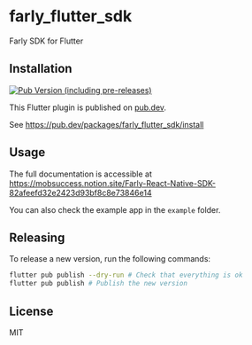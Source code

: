 # farly_flutter_sdk

Farly SDK for Flutter

## Installation

[![Pub Version (including pre-releases)](https://img.shields.io/pub/v/farly_flutter_sdk)](https://pub.dev/packages/farly_flutter_sdk)

This Flutter plugin is published on [pub.dev](https://pub.dev/packages/farly_flutter_sdk).

See https://pub.dev/packages/farly_flutter_sdk/install

## Usage

The full documentation is accessible at https://mobsuccess.notion.site/Farly-React-Native-SDK-82afeefd32e2423d93bf8c8e73846e14

You can also check the example app in the `example` folder.

## Releasing

To release a new version, run the following commands:

```bash
flutter pub publish --dry-run # Check that everything is ok
flutter pub publish # Publish the new version
```

## License

MIT

